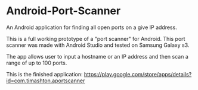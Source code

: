 Android-Port-Scanner
====================

An Android application for finding all open ports on a give IP address.

This is a full working prototype of a "port scanner" for Android. This port scanner was made with Android Studio and tested on Samsung Galaxy s3.

The app allows user to input a hostname or an IP address and then scan a range of up to 100 ports. 

This is the finished application:
https://play.google.com/store/apps/details?id=com.timashton.aportscanner
